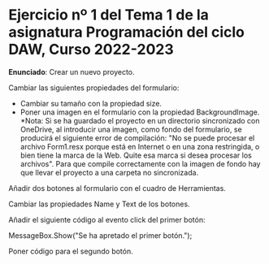 # Ejercicio nº 1 del Tema 1 de la asignatura Programación del ciclo DAW, Curso 2022-2023
**Enunciado**: 
Crear un nuevo proyecto.

Cambiar las siguientes propiedades del formulario:
- Cambiar su tamaño con la propiedad size.
- Poner una imagen en el formulario con la propiedad BackgroundImage.
*Nota: Si se ha guardado el proyecto en un directorio sincronizado con OneDrive, al introducir una imagen, como fondo del formulario, se producirá el siguiente error de compilación: "No se puede procesar el archivo Form1.resx porque está en Internet o en una zona restringida, o bien tiene la marca de la Web. Quite esa marca si desea procesar los archivos". Para que compile correctamente con la imagen de fondo hay que llevar el proyecto a una carpeta no sincronizada.

Añadir dos botones al formulario con el cuadro de Herramientas.

Cambiar las propiedades Name y Text de los botones.

Añadir el siguiente código al evento click del primer botón:

MessageBox.Show("Se ha apretado el primer botón.");

Poner código para el segundo botón.

